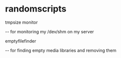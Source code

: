 # randomscripts

tmpsize monitor

  -- for monitoring my /dev/shm on my server

emptyfilefinder

  -- for finding empty media libraries and removing them
